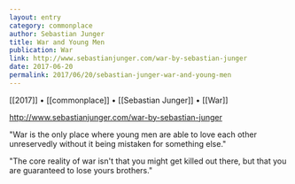 ```yaml
---
layout: entry
category: commonplace
author: Sebastian Junger
title: War and Young Men
publication: War
link: http://www.sebastianjunger.com/war-by-sebastian-junger
date: 2017-06-20
permalink: 2017/06/20/sebastian-junger-war-and-young-men
---
```


[[2017]] • [[commonplace]] • [[Sebastian Junger]] • [[War]] 

http://www.sebastianjunger.com/war-by-sebastian-junger

"War is the only place where young men are able to love each other unreservedly without it being mistaken for something else."

"The core reality of war isn't that you might get killed out there, but that you are guaranteed to lose yours brothers."